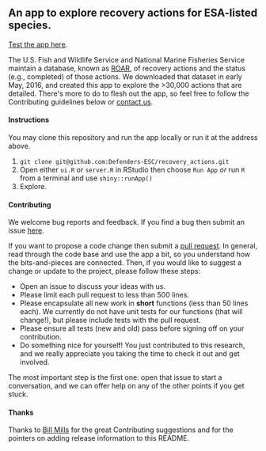 ## An app to explore recovery actions for ESA-listed species.

[Test the app here](https://defend-esc-dev.org/shiny/open/recovery_actions/).

The U.S. Fish and Wildlife Service and National Marine Fisheries Service maintain a database, known as [ROAR](https://ecos.fws.gov/ecp0/ore-input/ad-hoc-recovery-actions-public-report-input), of recovery actions and the status (e.g., completed) of those actions. We downloaded that dataset in early May, 2016, and created this app to explore the >30,000 actions that are detailed. There's more to do to flesh out the app, so feel free to follow the Contributing guidelines below or [contact us](mailto:esa@defenders.org).

#### Instructions

You may clone this repository and run the app locally or run it at the address above.

1. `git clone git@github.com:Defenders-ESC/recovery_actions.git`
2. Open either `ui.R` or `server.R` in RStudio then choose `Run App` _or_ run `R` from a terminal and use `shiny::runApp()`
3. Explore.

#### Contributing

We welcome bug reports and feedback. If you find a bug then submit an issue [here](https://github.com/Defenders-ESC/recovery_actions/issues). 

If you want to propose a code change then submit a [pull request](https://github.com/Defenders-ESC/recovery_actions/pulls). In general, read through the code base and use the app a bit, so you understand how the bits-and-pieces are connected. Then, if you would like to suggest a change or update to the project, please follow these steps:

 - Open an issue to discuss your ideas with us.
 - Please limit each pull request to less than 500 lines.
 - Please encapsulate all new work in **short** functions (less than 50 lines each). We currently do not have unit tests for our functions (that will change!), but please include tests with the pull request.
 - Please ensure all tests (new and old) pass before signing off on your contribution.
 - Do something nice for yourself! You just contributed to this research, and we really appreciate you taking the time to check it out and get involved.

The most important step is the first one: open that issue to start a conversation, and we can offer help on any of the other points if you get stuck. 

#### Thanks

Thanks to [Bill Mills](https://github.com/BillMills) for the great Contributing suggestions and for the pointers on adding release information to this README.
